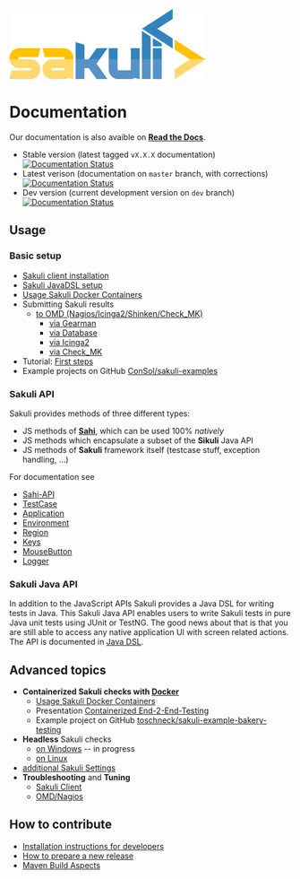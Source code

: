 ![sakuli-logo](pics/sakuli_logo_small.png)

# Documentation

Our documentation is also avaible on **[Read the Docs](http://sakuli.readthedocs.io)**.
* Stable version (latest tagged `vX.X.X` documentation) [![Documentation Status](https://readthedocs.io/projects/sakuli/badge/?version=stable)](http://sakuli.readthedocs.io/en/stable/)
* Latest verison (documentation on `master` branch, with corrections) [![Documentation Status](https://readthedocs.io/projects/sakuli/badge/?version=latest)](http://sakuli.readthedocs.io/en/latest/)
* Dev version (current development version on `dev` branch) [![Documentation Status](https://readthedocs.io/projects/sakuli/badge/?version=dev)](http://sakuli.readthedocs.io/en/dev/)

## Usage
### Basic setup

* [Sakuli client installation](installation-client.md)
* [Sakuli JavaDSL setup](java-DSL.md)
* [Usage Sakuli Docker Containers](../docs/docker-containers.md)
* Submitting Sakuli results
  * [to OMD (Nagios/Icinga2/Shinken/Check_MK)](installation-omd.md)
    * [via Gearman](forwarder-gearman.md)
    * [via Database](forwarder-database.md)
    * [via Icinga2](forwarder-icinga2api.md)
    * [via Check_MK](forwarder-checkmk.md)
* Tutorial: [First steps](first-steps.md)
* Example projects on GitHub [ConSol/sakuli-examples](https://github.com/ConSol/sakuli-examples)

### Sakuli API

Sakuli provides methods of three different types:

* JS methods of **[Sahi](http://sahi.co.in/w/all-apis)**, which can be used 100% *natively*
* JS methods which encapsulate a subset of the **Sikuli** Java API
* JS methods of **Sakuli** framework itself (testcase stuff, exception handling, …)  

For documentation see

* [Sahi-API](http://sahi.co.in/w/all-apis)
* [TestCase](sakuli-api.md#TestCase)
* [Application](sakuli-api.md#Application)
* [Environment](sakuli-api.md#Environment)
* [Region](sakuli-api.md#Region)
* [Keys](sakuli-api.md#Key)
* [MouseButton](sakuli-api.md#MouseButton)
* [Logger](sakuli-api.md#Logger)

### Sakuli Java API

In addition to the JavaScript APIs Sakuli provides a Java DSL for writing tests in Java. This Sakuli Java API enables users to write
Sakuli tests in pure Java unit tests using JUnit or TestNG. The good news about that is that you are still able to access any
native application UI with screen related actions. The API is documented in [Java DSL](java-dsl.md).

## Advanced topics

* **Containerized Sakuli checks with [Docker](https://www.docker.com/)**
  * [Usage Sakuli Docker Containers](../docs/docker-containers.md)
  * Presentation [Containerized End-2-End-Testing](https://rawgit.com/toschneck/presentation/sakuli-testautomation-day/index.html#/)
  * Example project on GitHub [toschneck/sakuli-example-bakery-testing](https://github.com/toschneck/sakuli-example-bakery-testing)
* **Headless** Sakuli checks
  * [on Windows](headless-windows.md) -- in progress
  * [on Linux](headless-linux.md)
* [additional Sakuli Settings](additional-settings.md)
* **Troubleshooting** and **Tuning**
  * [Sakuli Client](troubleshooting-tuning-sakuli-client.md)
  * [OMD/Nagios](troubleshooting-omd.md)

## How to contribute

* [Installation instructions for developers](development/installation-developers.md)
* [How to prepare a new release](development/how-to-release.md)
* [Maven Build Aspects](development/maven-aspects.md)
